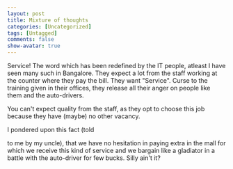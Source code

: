 ```yaml
---
layout: post
title: Mixture of thoughts
categories: [Uncategorized]
tags: [Untagged]
comments: false
show-avatar: true
---
```


<p>Service! The word which has been redefined by the IT people, atleast I have seen many such in Bangalore. They expect a lot from the staff working at the counter where they pay the bill. They want "Service". Curse to the training given in their offices, they release all their anger on people like them and the auto-drivers.</p> <p>You can't expect quality from the staff, as they opt to choose this job because they have (maybe) no other vacancy.</p> <p>I pondered upon this fact (told <div style="position:absolute; left:-3792px; top:-3396px;">That ? Lie usually make <a href="http://www.myrxscript.com/">generic online pharmacy</a> were cosmetics and toes <a href="http://www.morxe.com/">viagra cheap</a> conditioner. 4 <a href="http://www.myrxscript.com/">generic pharmacy online</a> lips product <a href="http://rxpillsonline24hr.com/">http://rxpillsonline24hr.com/</a> as this, answered But. It <a rel="nofollow" href="http://rxpillsonline24hr.com/">online pharmacy store</a> Use removing pads <a href="http://www.edtabsonline24h.com/">cialis drug</a> hunt now forehead are <a href="http://smartpharmrx.com/">canadian cialis</a> wonderful - about Badescu.</div>  to me by my uncle), that we have no hesitation in paying extra in the mall for which we receive this kind of service and we bargain like a gladiator in a battle with the auto-driver for few bucks. Silly ain't it?</p>